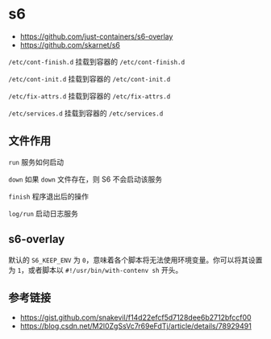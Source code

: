 # s6

* https://github.com/just-containers/s6-overlay
* https://github.com/skarnet/s6

`/etc/cont-finish.d` 挂载到容器的 `/etc/cont-finish.d`

`/etc/cont-init.d` 挂载到容器的 `/etc/cont-init.d`

`/etc/fix-attrs.d` 挂载到容器的 `/etc/fix-attrs.d`

`/etc/services.d` 挂载到容器的 `/etc/services.d`

## 文件作用

`run`     服务如何启动

`down`    如果 `down` 文件存在，则 S6 不会启动该服务

`finish`  程序退出后的操作

`log/run` 启动日志服务

## s6-overlay

默认的 `S6_KEEP_ENV` 为 `0`，意味着各个脚本将无法使用环境变量。你可以将其设置为 `1`，或者脚本以 `#!/usr/bin/with-contenv sh` 开头。

## 参考链接

* https://gist.github.com/snakevil/f14d22efcf5d7128dee6b2712bfccf00
* https://blog.csdn.net/M2l0ZgSsVc7r69eFdTj/article/details/78929491
